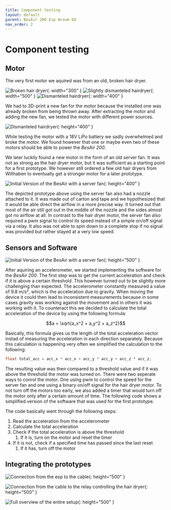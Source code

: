 ```yaml
---
title: Component testing
layout: default
parent: BesAir 200 Esp Wroom 68
nav_order: 2
---
```


# Component testing

## Motor

The very first motor we aquired was from an old, broken hair dryer.

![Broken hair dryer](assets/ba_hairdryer.png){: width="300" }
![Slightly dismanteled hairdryer](assets/ba_hairdryer-2.png){: width="500" }
![Dismanteled hairdryer](assets/ba_debloated-hairdryer.png){: width="400" }

We had to 3D-print a new fan for the motor because the installed one was already broken from being thrown away.
After extracting the motor and adding the new fan, we tested the motor with different power sources.

![Dismanteled hairdryer](assets/ba_deconstructed-motor.JPEG){: height="400" }

While testing the motor with a 18V LiPo battery we sadly overwhelmed and broke the motor.
We found however that one or maybe even two of these motors should be able to power the _BesAir 200_.

We later luckily found a new motor in the form of an old server fan.
It was not as strong as the hair dryer motor, but it was sufficient as a starting point for a first prototype.
We however still ordered a few old hair dryers from Willhaben to eventually get a stronger motor for a later prototype.

![Initial Version of the BesAir with a server fan](assets/ba_servermotor-1.jpg){: height="400" }

The depicted prototype above using the server fan also had a nozzle attached to it.
It was made out of carton and tape and we hypothesized that it would be able direct the airflow in a more precise way.
It turned out that most of the air still got out in the middle of the nozzle and the sides almost got no airflow at all.
In contrast to the hair dryer motor, the server fan also required a pwm signal to control its speed instead of a simple on/off signal via a relay.
It also was not able to spin down to a complete stop if no signal was provided but rather stayed at a very low speed.

## Sensors and Software

![Initial Version of the BesAir with a server fan](assets/ba_esp-laptop.jpg){: height="500" }

After aquiring an accelerometer, we started implementing the software for the _BesAir 200_.
The first step was to get the current acceleration and check if it is above a certain threshold.
This however turned out to be slightly more challenging than expected.
The accelerometer constantly measured a value of 9.8 m/s², which is the acceleration due to gravity.
When moving the device it could then lead to inconsistent measurements because in some cases gravity was working against the movement and in others it was working with it.
To counteract this we decided to calculate the total acceleration of the device by using the following formula:

$$a = \sqrt{a_x^2 + a_y^2 + a_z^2}$$

Basically, this formula gives us the length of the total acceleration vector instad of measuring the acceleration in each direction separately.
Because this calculation is happening very often we simplified the calculation to the following:

```c
float total_acc = acc_x * acc_x + acc_y * acc_y + acc_z * acc_z;
```

The resulting value was then compared to a threshold value and if it was above the threshold the motor was turned on.
There were two seperate ways to conrol the motor.
One using pwm to control the speed for the server fan and one using a binary on/off signal for the hair dryer motor.
To not turn off the motors too early, we also added a timer that would turn off the motor only after a certain amount of time.
The following code shows a simplified version of the software that was used for the first prototype.

The code basically went through the following steps:

1. Read the acceleration from the accelerometer
2. Calculate the total acceleration
3. Check if the total acceleration is above the threshold
    1. If it is, turn on the motor and reset the timer
4. If it is not, check if a specified time has passed since the last reset
    1. If it has, turn off the motor

## Integrating the prototypes

![Connection from the esp to the cable](assets/ba_esp-cable.jpg){: height="500" }

![Connection from the cable to the relay controlling the hair dryer](assets/ba_relay-cable.jpg){: height="500" }

![Full overview of the entire setup](assets/ba_full-integration.jpeg){: height="500" }
